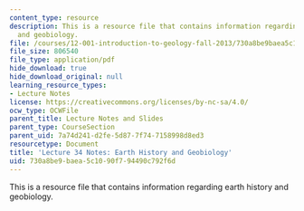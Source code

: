```yaml
---
content_type: resource
description: This is a resource file that contains information regarding earth history
  and geobiology.
file: /courses/12-001-introduction-to-geology-fall-2013/730a8be9baea5c1090f794490c792f6d_MIT12_001F13_Lec34Notes.pdf
file_size: 806540
file_type: application/pdf
hide_download: true
hide_download_original: null
learning_resource_types:
- Lecture Notes
license: https://creativecommons.org/licenses/by-nc-sa/4.0/
ocw_type: OCWFile
parent_title: Lecture Notes and Slides
parent_type: CourseSection
parent_uid: 7a74d241-d2fe-5d87-7f74-7158998d8ed3
resourcetype: Document
title: 'Lecture 34 Notes: Earth History and Geobiology'
uid: 730a8be9-baea-5c10-90f7-94490c792f6d
---
```

This is a resource file that contains information regarding earth history and geobiology.
